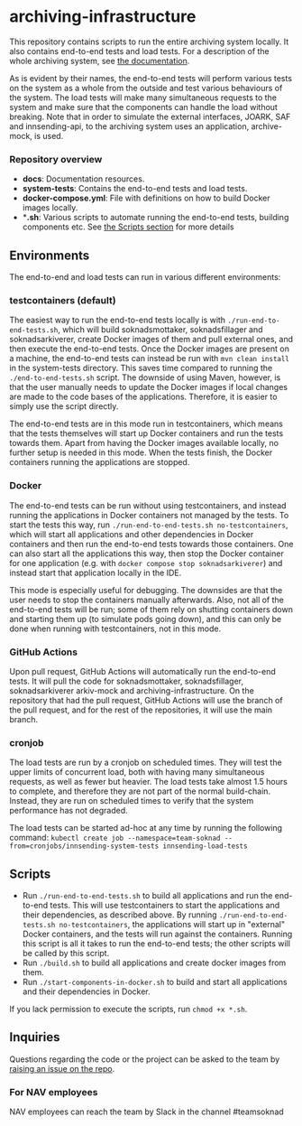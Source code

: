 # archiving-infrastructure
This repository contains scripts to run the entire archiving system locally. It also contains end-to-end tests and load tests. For a description of the whole archiving system, see [the documentation](https://github.com/navikt/archiving-infrastructure/wiki).

As is evident by their names, the end-to-end tests will perform various tests on the system as a whole from the outside and test various behaviours of the system. The load tests will make many simultaneous requests to the system and make sure that the components can handle the load without breaking.
Note that in order to simulate the external interfaces, JOARK, SAF and innsending-api, to the archiving system uses an application, archive-mock, is used.

### Repository overview
* **docs**: Documentation resources.
* **system-tests**: Contains the end-to-end tests and load tests.
* **docker-compose.yml**: File with definitions on how to build Docker images locally.
* ***.sh**: Various scripts to automate running the end-to-end tests, building components etc. See [the Scripts section](#Scripts) for more details

## Environments
The end-to-end and load tests can run in various different environments:

### testcontainers (default)
The easiest way to run the end-to-end tests locally is with `./run-end-to-end-tests.sh`, which will build soknadsmottaker, soknadsfillager and soknadsarkiverer, create Docker images of them and pull external ones, and then execute the end-to-end tests. Once the Docker images are present on a machine, the end-to-end tests can instead be run with `mvn clean install` in the system-tests directory. This saves time compared to running the `./end-to-end-tests.sh` script. The downside of using Maven, however, is that the user manually needs to update the Docker images if local changes are made to the code bases of the applications. Therefore, it is easier to simply use the script directly.

The end-to-end tests are in this mode run in testcontainers, which means that the tests themselves will start up Docker containers and run the tests towards them. Apart from having the Docker images available locally, no further setup is needed in this mode. When the tests finish, the Docker containers running the applications are stopped.

### Docker
The end-to-end tests can be run without using testcontainers, and instead running the applications in Docker containers not managed by the tests. To start the tests this way, run `./run-end-to-end-tests.sh no-testcontainers`, which will start all applications and other dependencies in Docker containers and then run the end-to-end tests towards those containers. One can also start all the applications this way, then stop the Docker container for one application (e.g. with `docker compose stop soknadsarkiverer`) and instead start that application locally in the IDE.

This mode is especially useful for debugging. The downsides are that the user needs to stop the containers manually afterwards. Also, not all of the end-to-end tests will be run; some of them rely on shutting containers down and starting them up (to simulate pods going down), and this can only be done when running with testcontainers, not in this mode.

### GitHub Actions
Upon pull request, GitHub Actions will automatically run the end-to-end tests. It will pull the code for soknadsmottaker, soknadsfillager, soknadsarkiverer arkiv-mock and archiving-infrastructure. On the repository that had the pull request, GitHub Actions will use the branch of the pull request, and for the rest of the repositories, it will use the main branch. 

### cronjob
The load tests are run by a cronjob on scheduled times. They will test the upper limits of concurrent load, both with having many simultaneous requests, as well as fewer but heavier. The load tests take almost 1.5 hours to complete, and therefore they are not part of the normal build-chain. Instead, they are run on scheduled times to verify that the system performance has not degraded.

The load tests can be started ad-hoc at any time by running the following command:
`kubectl create job --namespace=team-soknad --from=cronjobs/innsending-system-tests innsending-load-tests`

## Scripts
* Run `./run-end-to-end-tests.sh` to build all applications and run the end-to-end tests. This will use testcontainers to start the applications and their dependencies, as described above. By running `./run-end-to-end-tests.sh no-testcontainers`, the applications will start up in "external" Docker containers, and the tests will run against the containers. Running this script is all it takes to run the end-to-end tests; the other scripts will be called by this script.
* Run `./build.sh` to build all applications and create docker images from them.
* Run `./start-components-in-docker.sh` to build and start all applications and their dependencies in Docker.

If you lack permission to execute the scripts, run `chmod +x *.sh`.

## Inquiries
Questions regarding the code or the project can be asked to the team by [raising an issue on the repo](https://github.com/navikt/archiving-infrastructure/issues).

### For NAV employees
NAV employees can reach the team by Slack in the channel #teamsoknad
